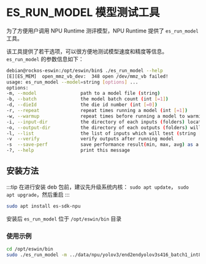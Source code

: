 # ES_RUN_MODEL 模型测试工具

为了方便用户调用 NPU Runtime 测评模型，NPU Runtime 提供了 `es_run_model` 工具。

该工具提供了若干选项，可以很方便地测试模型速度和精度等信息。
`es_run_model` 的参数信息如下：

```bash
debian@rockos-eswin:/opt/eswin/bin$ ./es_run_model --help
[E][ES_MEM]  open_mmz_vb_dev:  348 open /dev/mmz_vb failed!
usage: es_run_model --model=string [options] ...
options:
-m, --model                path to a model file (string)
-b, --batch                the model batch count (int [=1])
-d, --dieId                the die id number (int [=0])
-r, --repeat               repeat times running a model (int [=1])
-w, --warmup               repeat times before running a model to warming up (int [=0])
-i, --input-dir            the directory of each inputs (folders) located (string [=])
-o, --output-dir           the directory of each outputs (folders) will saved in (string [=])
-l, --list                 the list of inputs which will test (string [=])
-v  --verify               verify outputs after running model
-s  --save-perf            save performance result(min, max, avg) as a json file
-?, --help                 print this message
```

## 安装方法

:::tip
在进行安装 deb 包前，建议先升级系统内核：
`sudo apt update`，
`sudo apt upgrade`，然后重启
:::

```bash
sudo apt install es-sdk-npu
```

安装后 `es_run_model` 位于 `/opt/eswin/bin` 目录

### 使用示例

```bash
cd /opt/eswin/bin
sudo ./es_run_model -m ../data/npu/yolov3/end2endyolov3s416_batch1_int8_npu_b1.model -r 100
```
